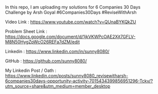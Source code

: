 In this repo, I am uploading my solutions for 6 Companies 30 Days Challenge by Arsh Goyal
#6Companies30Days #ReviseWithArsh 

Video Link : https://www.youtube.com/watch?v=QUnaBYKQkZU

Problem Sheet Link : https://docs.google.com/document/d/1jkVKWPcOAE2Xjt7GFLV-M8N50HygZpWcO26REFa7dZM/edit

Linkedin : https://www.linkedin.com/in/sunny8080/

GitHub : https://github.com/sunny8080/


My Linkedin Post / Oath : https://www.linkedin.com/posts/sunny8080_revisewitharsh-6companies30days-opportunity-activity-7015434399856951296-Tckv/?utm_source=share&utm_medium=member_desktop
